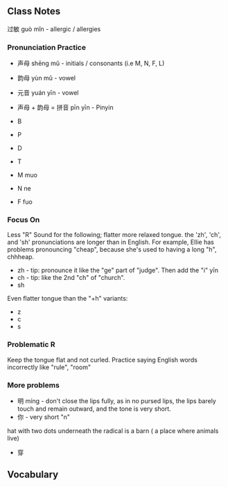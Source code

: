 
## Class Notes

过敏 guò mǐn - allergic / allergies

### Pronunciation Practice 

- 声母 shēng mǔ - initials / consonants (i.e M, N, F, L)
- 韵母 yùn mǔ - vowel
- 元音 yuán yīn - vowel
- 声母 + 韵母 = 拼音 pīn yīn - Pinyin


- B
- P
- D
- T
- M muo
- N ne
- F fuo

### Focus On

Less "R" Sound for the following; flatter more relaxed tongue. the 'zh', 'ch', and 'sh' pronunciations are longer than in English.  For example, Ellie has problems pronouncing "cheap", because she's used to having a long "h", chhheap. 
- zh - tip: pronounce it like the "ge" part of "judge".  Then add the "i" yīn 
- ch - tip: like the 2nd "ch" of "church". 
- sh

Even flatter tongue than the "+h" variants:
- z
- c
- s

### Problematic R

Keep the tongue flat and not curled.  Practice saying English words incorrectly like "rule", "room"

### More problems

- 明 míng - don't close the lips fully, as in no pursed lips, the lips barely touch and remain outward, and the tone is very short. 
- 你 - very short "n"

hat with two dots underneath the radical is a barn ( a place where animals live)
- 穿

## Vocabulary


